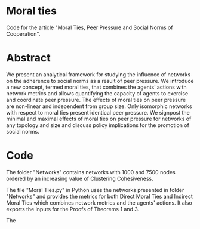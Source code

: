 # Moral ties
Code for the article "Moral Ties, Peer Pressure and Social Norms of Cooperation".

# Abstract                                                                                                                                         
We present an analytical framework for studying the influence of networks on the adherence to social norms as a
result of peer pressure. We introduce a new concept, termed moral ties, that combines the agents’ actions with
network metrics and allows quantifying the capacity of agents to exercise and coordinate peer pressure. The 
effects of moral ties on peer pressure are non-linear and independent from group size. Only isomorphic networks
with respect to moral ties present identical peer pressure. We signpost the minimal and maximal effects of moral
ties on peer pressure for networks of any topology and size and discuss policy implications for the promotion of social norms.   

# Code
The folder "Networks" contains networks with 1000 and 7500 nodes ordered by an increasing value of Clustering Cohesiveness.

The file "Moral Ties.py" in Python uses the networks presented in folder "Networks" and provides the metrics for both
Direct Moral Ties and Indirect Moral Ties which combines network metrics and the agents' actions. It also exports the inputs
for the Proofs of Theorems 1 and 3.

The 




